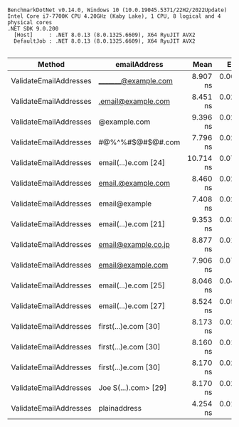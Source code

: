 ```

BenchmarkDotNet v0.14.0, Windows 10 (10.0.19045.5371/22H2/2022Update)
Intel Core i7-7700K CPU 4.20GHz (Kaby Lake), 1 CPU, 8 logical and 4 physical cores
.NET SDK 9.0.200
  [Host]     : .NET 8.0.13 (8.0.1325.6609), X64 RyuJIT AVX2
  DefaultJob : .NET 8.0.13 (8.0.1325.6609), X64 RyuJIT AVX2


```
| Method                 | emailAddress         | Mean      | Error     | StdDev    | Allocated |
|----------------------- |--------------------- |----------:|----------:|----------:|----------:|
| ValidateEmailAddresses | _______@example.com  |  8.907 ns | 0.0694 ns | 0.0542 ns |         - |
| ValidateEmailAddresses | .email@example.com   |  8.451 ns | 0.0239 ns | 0.0199 ns |         - |
| ValidateEmailAddresses | @example.com         |  9.396 ns | 0.0218 ns | 0.0182 ns |         - |
| ValidateEmailAddresses | #@%^%#$@#$@#.com     |  7.796 ns | 0.0271 ns | 0.0227 ns |         - |
| ValidateEmailAddresses | email(...)e.com [24] | 10.714 ns | 0.0747 ns | 0.0624 ns |         - |
| ValidateEmailAddresses | email.@example.com   |  8.460 ns | 0.0216 ns | 0.0202 ns |         - |
| ValidateEmailAddresses | email@example        |  7.408 ns | 0.0294 ns | 0.0245 ns |         - |
| ValidateEmailAddresses | email(...)e.com [21] |  9.353 ns | 0.0357 ns | 0.0334 ns |         - |
| ValidateEmailAddresses | email@example.co.jp  |  8.877 ns | 0.0174 ns | 0.0154 ns |         - |
| ValidateEmailAddresses | email@example.com    |  7.906 ns | 0.0762 ns | 0.0676 ns |         - |
| ValidateEmailAddresses | email(...)e.com [25] |  8.046 ns | 0.0442 ns | 0.0369 ns |         - |
| ValidateEmailAddresses | email(...)e.com [27] |  8.524 ns | 0.0530 ns | 0.0442 ns |         - |
| ValidateEmailAddresses | first(...)e.com [30] |  8.173 ns | 0.0237 ns | 0.0185 ns |         - |
| ValidateEmailAddresses | first(...)e.com [30] |  8.160 ns | 0.0121 ns | 0.0108 ns |         - |
| ValidateEmailAddresses | first(...)e.com [30] |  8.170 ns | 0.0284 ns | 0.0237 ns |         - |
| ValidateEmailAddresses | Joe S(...).com&gt; [29] |  8.170 ns | 0.0261 ns | 0.0232 ns |         - |
| ValidateEmailAddresses | plainaddress         |  4.254 ns | 0.0166 ns | 0.0147 ns |         - |
